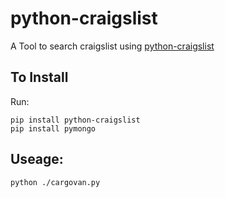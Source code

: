 # python-craigslist

A Tool to search craigslist using [python-craigslist](https://github.com/juliomalegria/python-craigslist)

## To Install
Run: 
```
pip install python-craigslist
pip install pymongo
```

## Useage:
`python ./cargovan.py`


